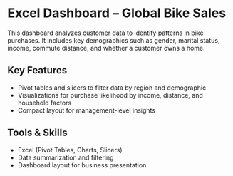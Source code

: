 # Excel Dashboard – Global Bike Sales

This dashboard analyzes customer data to identify patterns in bike purchases. It includes key demographics such as gender, marital status, income, commute distance, and whether a customer owns a home.

## Key Features
- Pivot tables and slicers to filter data by region and demographic
- Visualizations for purchase likelihood by income, distance, and household factors
- Compact layout for management-level insights

## Tools & Skills
- Excel (Pivot Tables, Charts, Slicers)
- Data summarization and filtering
- Dashboard layout for business presentation
